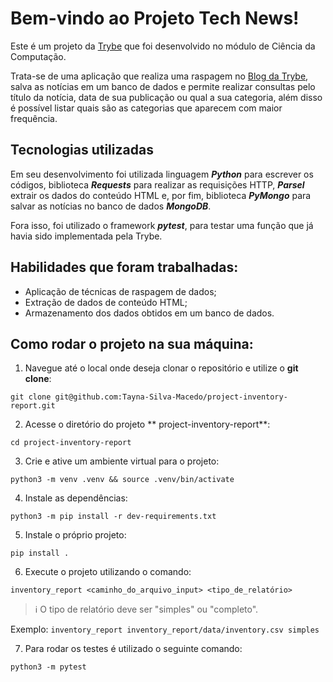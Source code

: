 # Bem-vindo ao Projeto Tech News!

Este é um projeto da [Trybe](https://www.betrybe.com/) que foi desenvolvido no módulo de Ciência da Computação.

Trata-se de uma aplicação que realiza uma raspagem no [Blog da Trybe](https://blog.betrybe.com/), salva as notícias em um banco de dados e permite realizar consultas pelo título da notícia, data de sua publicação ou qual a sua categoria, além disso é possível listar quais são as categorias que aparecem com maior frequência.

## Tecnologias utilizadas

Em seu desenvolvimento foi utilizada linguagem ***Python*** para escrever os códigos, biblioteca ***Requests*** para realizar as requisições HTTP, ***Parsel*** extrair os dados do conteúdo HTML e, por fim, biblioteca ***PyMongo*** para salvar as notícias no banco de dados ***MongoDB***.

Fora isso, foi utilizado o framework ***pytest***, para testar uma função que já havia sido implementada pela Trybe.

## Habilidades que foram trabalhadas:

  - Aplicação de técnicas de raspagem de dados; 
  - Extração de dados de conteúdo HTML;
  - Armazenamento dos dados obtidos em um banco de dados.

## Como rodar o projeto na sua máquina:

1. Navegue até o local onde deseja clonar o repositório e utilize o **git clone**:
```
git clone git@github.com:Tayna-Silva-Macedo/project-inventory-report.git
```

2. Acesse o diretório do projeto **
project-inventory-report**:
```
cd project-inventory-report
```

3. Crie e ative um ambiente virtual para o projeto:
```
python3 -m venv .venv && source .venv/bin/activate
```

4. Instale as dependências:
```
python3 -m pip install -r dev-requirements.txt
```

5. Instale o próprio projeto:
```
pip install .
```

6. Execute o projeto utilizando o comando:
```
inventory_report <caminho_do_arquivo_input> <tipo_de_relatório>
```
> ℹ️ O tipo de relatório deve ser "simples" ou "completo".

Exemplo: ```inventory_report inventory_report/data/inventory.csv simples```

7. Para rodar os testes é utilizado o seguinte comando:

```
python3 -m pytest
```

